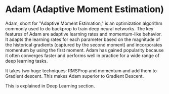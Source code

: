 # Adam (Adaptive Moment Estimation)
Adam, short for "Adaptive Moment Estimation," is an optimization algorithm commonly used to do backprop to train deep neural networks. The key features of Adam are adaptive learning rates and momentum-like behavior. It adapts the learning rates for each parameter based on the magnitude of the historical gradients (captured by the second moment) and incorporates momentum by using the first moment. Adam has gained popularity because it often converges faster and performs well in practice for a wide range of deep learning tasks. 

It takes two huge techniques: RMSProp and momentum and add them to Gradient descent. This makes Adam superior to Gradient Descent.

This is explained in Deep Learning section.
